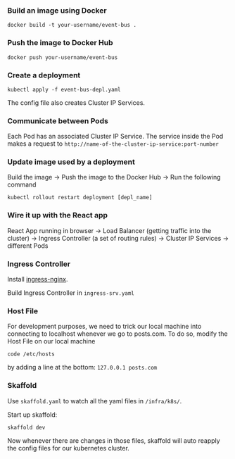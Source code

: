 ### Build an image using Docker
```
docker build -t your-username/event-bus .
```

### Push the image to Docker Hub
```
docker push your-username/event-bus
```

### Create a deployment
```
kubectl apply -f event-bus-depl.yaml
```
The config file also creates Cluster IP Services.


### Communicate between Pods 
Each Pod has an associated Cluster IP Service. The service inside the Pod makes a request to 
``http://name-of-the-cluster-ip-service:port-number``


### Update image used by a deployment
Build the image -> Push the image to the Docker Hub -> Run the following command
```
kubectl rollout restart deployment [depl_name]
```

### Wire it up with the React app
React App running in browser -> Load Balancer (getting traffic into the cluster) -> Ingress Controller (a set of routing rules) -> Cluster IP Services -> different Pods


### Ingress Controller
Install [ingress-nginx](https://kubernetes.github.io/ingress-nginx/deploy/#quick-start).

Build Ingress Controller in ``ingress-srv.yaml``


### Host File
For development purposes, we need to trick our local machine into connecting to localhost whenever we go to posts.com. To do so, modify the Host File on our local machine
```
code /etc/hosts
```
by adding a line at the bottom:
``127.0.0.1 posts.com``


### Skaffold
Use ``skaffold.yaml`` to watch all the yaml files in ``/infra/k8s/``.

Start up skaffold:
```
skaffold dev
```

Now whenever there are changes in those files, skaffold will auto reapply the config files for our kubernetes cluster.
